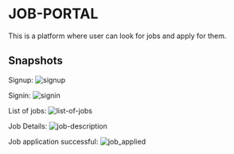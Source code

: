 # JOB-PORTAL

This is a platform where user can look for jobs and apply for them.

## Snapshots

Signup:
![signup](https://github.com/abhinav-8/Job-Portal/assets/72845356/6ab18f57-deb4-4af3-a7a7-9afe63559b27)

Signin:
![signin](https://github.com/abhinav-8/Job-Portal/assets/72845356/e7e42fdf-1427-48dc-a2b7-e60d5e6bd8c2)

List of jobs:
![list-of-jobs](https://github.com/abhinav-8/Job-Portal/assets/72845356/748cd644-f2fb-494b-825b-ade821aa17dc)

Job Details:
![job-description](https://github.com/abhinav-8/Job-Portal/assets/72845356/54f5db33-20b6-4547-b8b9-c1f95b60ab61)

Job application successful:
![job_applied](https://github.com/abhinav-8/Job-Portal/assets/72845356/42eb36e8-c4ec-453a-bb43-e0f8cdd42e20)
